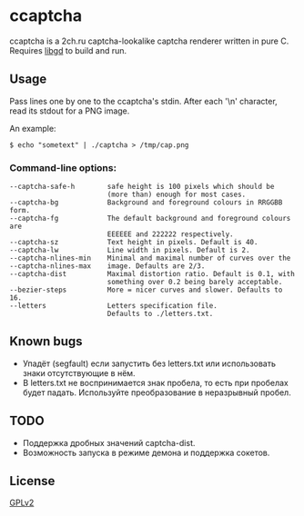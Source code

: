 # ccaptcha

ccaptcha is a 2ch.ru captcha-lookalike captcha renderer written in pure C.
Requires [libgd](https://bitbucket.org/libgd/gd-libgd/) to build and run.

## Usage

Pass lines one by one to the ccaptcha's stdin. After each '\n' character,
read its stdout for a PNG image.

An example:

    $ echo "sometext" | ./captcha > /tmp/cap.png

### Command-line options:
```
--captcha-safe-h        safe height is 100 pixels which should be
                        (more than) enough for most cases.
--captcha-bg            Background and foreground colours in RRGGBB form.
--captcha-fg            The default background and foreground colours are
                        EEEEEE and 222222 respectively.
--captcha-sz            Text height in pixels. Default is 40.
--captcha-lw            Line width in pixels. Default is 2.
--captcha-nlines-min    Minimal and maximal number of curves over the
--captcha-nlines-max    image. Defaults are 2/3.
--captcha-dist          Maximal distortion ratio. Default is 0.1, with
                        something over 0.2 being barely acceptable.
--bezier-steps          More = nicer curves and slower. Defaults to 16.
--letters               Letters specification file.
                        Defaults to ./letters.txt.
```

## Known bugs
  - Упадёт (segfault) если запустить без letters.txt или использовать знаки отсутствующие в нём.
  - В letters.txt не воспринимается знак пробела, то есть при пробелах будет падать. Используйте преобразование в неразрывный пробел.

## TODO
  - Поддержка дробных значений captcha-dist.
  - Возможность запуска в режиме демона и поддержка сокетов.

## License
[GPLv2](http://www.gnu.org/licenses/gpl-2.0.html)
